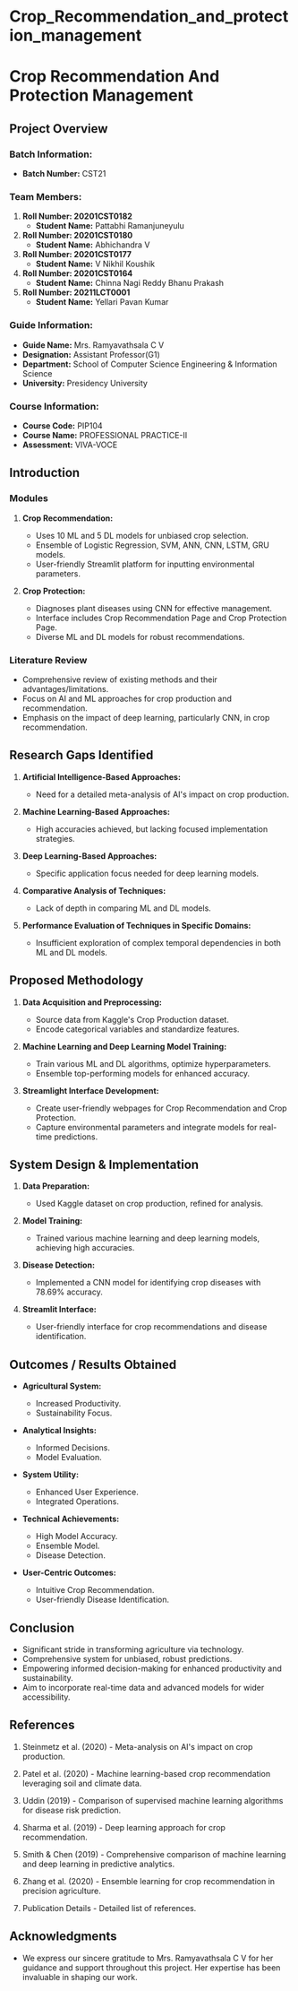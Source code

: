 # Crop_Recommendation_and_protection_management
# Crop Recommendation And Protection Management

## Project Overview

### Batch Information:
- **Batch Number:** CST21

### Team Members:
1. **Roll Number: 20201CST0182**
   - **Student Name:** Pattabhi Ramanjuneyulu
2. **Roll Number: 20201CST0180**
   - **Student Name:** Abhichandra V
3. **Roll Number: 20201CST0177**
   - **Student Name:** V Nikhil Koushik
4. **Roll Number: 20201CST0164**
   - **Student Name:** Chinna Nagi Reddy Bhanu Prakash
5. **Roll Number: 20211LCT0001**
   - **Student Name:** Yellari Pavan Kumar

### Guide Information:
- **Guide Name:** Mrs. Ramyavathsala C V
- **Designation:** Assistant Professor(G1)
- **Department:** School of Computer Science Engineering & Information Science
- **University:** Presidency University

### Course Information:
- **Course Code:** PIP104
- **Course Name:** PROFESSIONAL PRACTICE-II
- **Assessment:** VIVA-VOCE

## Introduction

### Modules
1. **Crop Recommendation:**
   - Uses 10 ML and 5 DL models for unbiased crop selection.
   - Ensemble of Logistic Regression, SVM, ANN, CNN, LSTM, GRU models.
   - User-friendly Streamlit platform for inputting environmental parameters.
   
2. **Crop Protection:**
   - Diagnoses plant diseases using CNN for effective management.
   - Interface includes Crop Recommendation Page and Crop Protection Page.
   - Diverse ML and DL models for robust recommendations.

### Literature Review
- Comprehensive review of existing methods and their advantages/limitations.
- Focus on AI and ML approaches for crop production and recommendation.
- Emphasis on the impact of deep learning, particularly CNN, in crop recommendation.

## Research Gaps Identified

1. **Artificial Intelligence-Based Approaches:**
   - Need for a detailed meta-analysis of AI's impact on crop production.
   
2. **Machine Learning-Based Approaches:**
   - High accuracies achieved, but lacking focused implementation strategies.

3. **Deep Learning-Based Approaches:**
   - Specific application focus needed for deep learning models.

4. **Comparative Analysis of Techniques:**
   - Lack of depth in comparing ML and DL models.

5. **Performance Evaluation of Techniques in Specific Domains:**
   - Insufficient exploration of complex temporal dependencies in both ML and DL models.

## Proposed Methodology

1. **Data Acquisition and Preprocessing:**
   - Source data from Kaggle's Crop Production dataset.
   - Encode categorical variables and standardize features.
   
2. **Machine Learning and Deep Learning Model Training:**
   - Train various ML and DL algorithms, optimize hyperparameters.
   - Ensemble top-performing models for enhanced accuracy.

3. **Streamlight Interface Development:**
   - Create user-friendly webpages for Crop Recommendation and Crop Protection.
   - Capture environmental parameters and integrate models for real-time predictions.

## System Design & Implementation

1. **Data Preparation:**
   - Used Kaggle dataset on crop production, refined for analysis.
   
2. **Model Training:**
   - Trained various machine learning and deep learning models, achieving high accuracies.
   
3. **Disease Detection:**
   - Implemented a CNN model for identifying crop diseases with 78.69% accuracy.
   
4. **Streamlit Interface:**
   - User-friendly interface for crop recommendations and disease identification.

## Outcomes / Results Obtained

- **Agricultural System:**
   - Increased Productivity.
   - Sustainability Focus.
  
- **Analytical Insights:**
   - Informed Decisions.
   - Model Evaluation.

- **System Utility:**
   - Enhanced User Experience.
   - Integrated Operations.

- **Technical Achievements:**
   - High Model Accuracy.
   - Ensemble Model.
   - Disease Detection.

- **User-Centric Outcomes:**
   - Intuitive Crop Recommendation.
   - User-friendly Disease Identification.

## Conclusion

- Significant stride in transforming agriculture via technology.
- Comprehensive system for unbiased, robust predictions.
- Empowering informed decision-making for enhanced productivity and sustainability.
- Aim to incorporate real-time data and advanced models for wider accessibility.

## References

1. Steinmetz et al. (2020) - Meta-analysis on AI's impact on crop production.

2. Patel et al. (2020) - Machine learning-based crop recommendation leveraging soil and climate data.

3. Uddin (2019) - Comparison of supervised machine learning algorithms for disease risk prediction.

4. Sharma et al. (2019) - Deep learning approach for crop recommendation.

5. Smith & Chen (2019) - Comprehensive comparison of machine learning and deep learning in predictive analytics.

6. Zhang et al. (2020) - Ensemble learning for crop recommendation in precision agriculture.

7. Publication Details - Detailed list of references.

## Acknowledgments

- We express our sincere gratitude to Mrs. Ramyavathsala C V for her guidance and support throughout this project. Her expertise has been invaluable in shaping our work.
